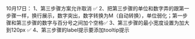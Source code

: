 10月17日：
1、第三步骤方案允许取消 ✅
2、把第三步骤的单位和数字弄的跟第一步骤一样，换行展示，数字突出，数字转换为M（自动转换），单位弱化；第一步骤和第三步骤的数字与百分号之间加个空格✅
3、第三步骤的最小宽度设置为加大到120px ✅
4、第三步骤的label提示要添加tooltip提示
